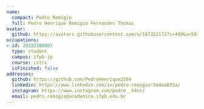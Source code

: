 ```yaml
---
name:
  compact: Pedro Remigio
  full: Pedro Henrique Remigio Fernandes Thomaz
avatar:
  github: https://avatars.githubusercontent.com/u/187352172?s=400&u=58162180bff3307b20038af4db9d357e380db544&v=4
occupations:
- id: 20232380007
  type: student
  campus: ifpb-jp
  course: cstrc
  isFinished: false
addresses:
  github: https://github.com/PedroHenrique2204
  linkedin: https://www.linkedin.com/in/pedro-remigio-5a4aa833a/
  instagram: https://www.instagram.com/pedro__h4nr/
  email: pedro.remigio@academico.ifpb.edu.br
---
```

